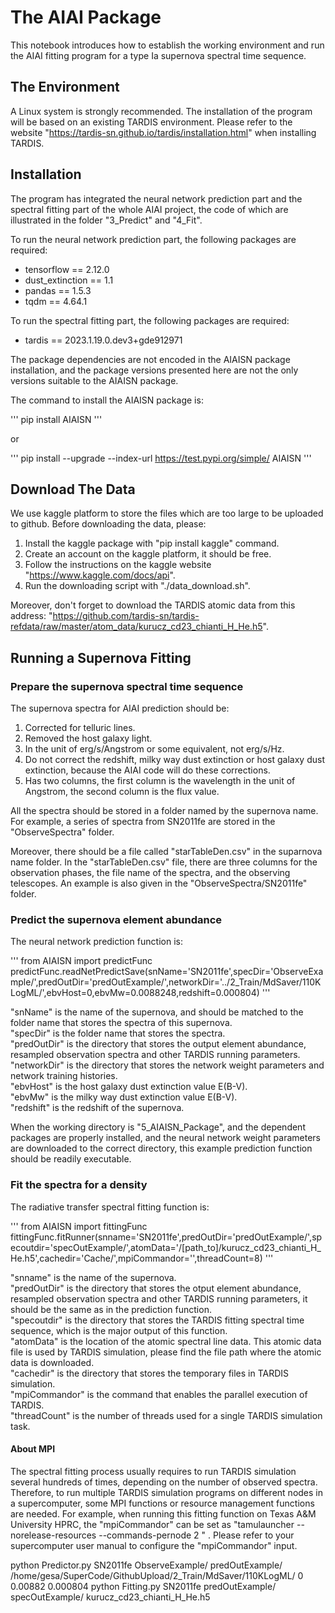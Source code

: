 # The AIAI Package

This notebook introduces how to establish the working environment and run the AIAI fitting program for a type Ia supernova spectral time sequence. 

## The Environment

A Linux system is strongly recommended. The installation of the program will be based on an existing TARDIS environment. Please refer to the website "https://tardis-sn.github.io/tardis/installation.html" when installing TARDIS. 

## Installation

The program has integrated the neural network prediction part and the spectral fitting part of the whole AIAI project, the code of which are illustrated in the folder "3_Predict" and "4_Fit". 

To run the neural network prediction part, the following packages are required: 

- tensorflow == 2.12.0
- dust_extinction == 1.1
- pandas == 1.5.3
- tqdm == 4.64.1

To run the spectral fitting part, the following packages are required: 

- tardis == 2023.1.19.0.dev3+gde912971

The package dependencies are not encoded in the AIAISN package installation, and the package versions presented here are not the only versions suitable to the AIAISN package. 

The command to install the AIAISN package is: 

'''
pip install AIAISN
'''

or 

'''
pip install --upgrade --index-url https://test.pypi.org/simple/ AIAISN
'''

## Download The Data

We use kaggle platform to store the files which are too large to be uploaded to github. Before downloading the data, please: 

1. Install the kaggle package with "pip install kaggle" command. 
2. Create an account on the kaggle platform, it should be free. 
3. Follow the instructions on the kaggle website "https://www.kaggle.com/docs/api". 
4. Run the downloading script with "./data_download.sh". 

Moreover, don't forget to download the TARDIS atomic data from this address: "https://github.com/tardis-sn/tardis-refdata/raw/master/atom_data/kurucz_cd23_chianti_H_He.h5". 


## Running a Supernova Fitting

### Prepare the supernova spectral time sequence

The supernova spectra for AIAI prediction should be: 

1. Corrected for telluric lines. 
2. Removed the host galaxy light. 
3. In the unit of erg/s/Angstrom or some equivalent, not erg/s/Hz. 
4. Do not correct the redshift, milky way dust extinction or host galaxy dust extinction, because the AIAI code will do these corrections.  
5. Has two columns, the first column is the wavelength in the unit of Angstrom, the second column is the flux value. 

All the spectra should be stored in a folder named by the supernova name. For example, a series of spectra from SN2011fe are stored in the "ObserveSpectra" folder. 

Moreover, there should be a file called "starTableDen.csv" in the suparnova name folder. 
In the "starTableDen.csv" file, there are three columns for the observation phases, the file name of the spectra, and the observing telescopes. 
An example is also given in the "ObserveSpectra/SN2011fe" folder.  

### Predict the supernova element abundance

The neural network prediction function is: 

'''
from AIAISN import predictFunc
predictFunc.readNetPredictSave(snName='SN2011fe',specDir='ObserveExample/',predOutDir='predOutExample/',networkDir='../2_Train/MdSaver/110KLogML/',ebvHost=0,ebvMw=0.0088248,redshift=0.000804)
'''

"snName" is the name of the supernova, and should be matched to the folder name that stores the spectra of this supernova.  
"specDir" is the folder name that stores the spectra.  
"predOutDir" is the directory that stores the output element abundance, resampled observation spectra and other TARDIS running parameters.  
"networkDir" is the directory that stores the network weight parameters and network training histories.  
"ebvHost" is the host galaxy dust extinction value E(B-V).  
"ebvMw" is the milky way dust extinction value E(B-V).  
"redshift" is the redshift of the supernova.  

When the working directory is "5_AIAISN_Package", and the dependent packages are properly installed, and the neural network weight parameters are downloaded to the correct directory, this example prediction function should be readily executable.  

### Fit the spectra for a density

The radiative transfer spectral fitting function is: 

'''
from AIAISN import fittingFunc
fittingFunc.fitRunner(snname='SN2011fe',predOutDir='predOutExample/',specoutdir='specOutExample/',atomData='/[path_to]/kurucz_cd23_chianti_H_He.h5',cachedir='Cache/',mpiCommandor='',threadCount=8)
'''

"snname" is the name of the supernova.  
"predOutDir" is the directory that stores the otput element abundance, resampled observation spectra and other TARDIS running parameters, it should be the same as in the prediction function.  
"specoutdir" is the directory that stores the TARDIS fitting spectral time sequence, which is the major output of this function.  
"atomData" is the location of the atomic spectral line data. This atomic data file is used by TARDIS simulation, please find the file path where the atomic data is downloaded.  
"cachedir" is the directory that stores the temporary files in TARDIS simulation.  
"mpiCommandor" is the command that enables the parallel execution of TARDIS.  
"threadCount" is the number of threads used for a single TARDIS simulation task.  

#### About MPI

The spectral fitting process usually requires to run TARDIS simulation several hundreds of times, depending on the number of observed spectra. 
Therefore, to run multiple TARDIS simulation programs on different nodes in a supercomputer, some MPI functions or resource management functions are needed. 
For example, when running this fitting function on Texas A&M University HPRC, the "mpiCommandor" can be set as "tamulauncher --norelease-resources --commands-pernode 2 " . 
Please refer to your supercomputer user manual to configure the "mpiCommandor" input.  








python Predictor.py SN2011fe ObserveExample/ predOutExample/ /home/gesa/SuperCode/GithubUpload/2_Train/MdSaver/110KLogML/ 0 0.00882 0.000804
python Fitting.py SN2011fe predOutExample/ specOutExample/ kurucz_cd23_chianti_H_He.h5


